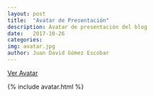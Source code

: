 ```yaml
---
layout: post
title:  "Avatar de Presentación"
description: Avatar de presentación del blog
date:   2017-10-26
categories: 
img: avatar.jpg
author: Juan David Gómez Escobar
---
```


[Ver Avatar](http://tinyurl.com/yavalnwg)

{% include avatar.html %}
